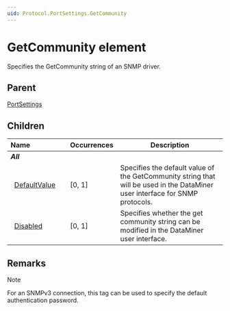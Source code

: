 ```yaml
---
uid: Protocol.PortSettings.GetCommunity
---
```


# GetCommunity element

Specifies the GetCommunity string of an SNMP driver.

## Parent

[PortSettings](xref:Protocol.PortSettings)

## Children

|Name&nbsp;&nbsp;&nbsp;&nbsp;&nbsp;&nbsp;&nbsp;&nbsp;&nbsp;&nbsp;&nbsp;&nbsp;&nbsp;&nbsp;&nbsp;&nbsp;&nbsp;&nbsp;|Occurrences|Description|
|--- |--- |--- |
|***All***|||
|&nbsp;&nbsp;[DefaultValue](xref:Protocol.PortSettings.GetCommunity.DefaultValue)|[0, 1]|Specifies the default value of the GetCommunity string that will be used in the DataMiner user interface for SNMP protocols.|
|&nbsp;&nbsp;[Disabled](xref:Protocol.PortSettings.GetCommunity.Disabled)|[0, 1]|Specifies whether the get community string can be modified in the DataMiner user interface.|

## Remarks

> [!NOTE]
> For an SNMPv3 connection, this tag can be used to specify the default authentication password.
